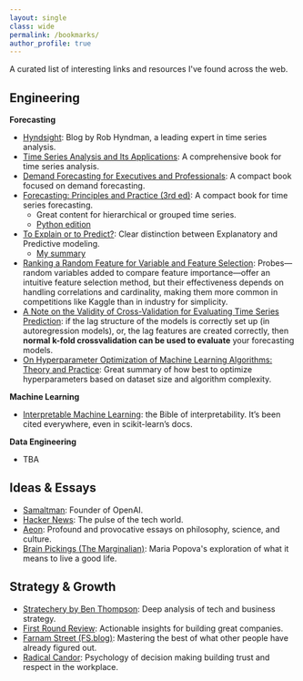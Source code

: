 ```yaml
---
layout: single
class: wide
permalink: /bookmarks/
author_profile: true
---
```


A curated list of interesting links and resources I've found across the web.

## Engineering

**Forecasting**
- [Hyndsight](https://robjhyndman.com/hyndsight/): Blog by Rob Hyndman, a leading expert in time series analysis.
- [Time Series Analysis and Its Applications](http://www.stat.ucla.edu/~frederic/415/S23/tsa4.pdf): A comprehensive book for time series analysis.
- [Demand Forecasting for Executives and Professionals](https://dfep.netlify.app/): A compact book focused on demand forecasting.
- [Forecasting: Principles and Practice (3rd ed)](https://otexts.com/fpp3/): A compact book for time series forecasting.
  - Great content for hierarchical or grouped time series.
  - [Python edition](https://otexts.com/fpppy/nbs/11-hierarchical-forecasting.html)
- [To Explain or to Predict?](https://projecteuclid.org/journals/statistical-science/volume-25/issue-3/To-Explain-or-to-Predict/10.1214/10-STS330.full): Clear distinction between Explanatory and Predictive modeling.
  - [My summary](../_posts/2025-07-16-ExplanatoryvsPredictiveModeling.md)
- [Ranking a Random Feature for Variable and Feature Selection](https://jmlr.org/papers/volume3/stoppiglia03a/stoppiglia03a.pdf): Probes—random variables added to compare feature importance—offer an intuitive feature selection method, but their effectiveness depends on handling correlations and cardinality, making them more common in competitions like Kaggle than in industry for simplicity.
- [A Note on the Validity of Cross-Validation for Evaluating Time Series Prediction](https://www.monash.edu/business/econometrics-and-business-statistics/research/publications/ebs/wp10-15.pdf): if the lag structure of the models is correctly set up (in autoregression models), or, the lag features are created correctly, then **normal k-fold crossvalidation can be used to evaluate** your forecasting models.
- [On Hyperparameter Optimization of Machine Learning Algorithms: Theory and Practice](https://arxiv.org/pdf/2007.15745): Great summary of how best to optimize hyperparameters based on dataset size and algorithm complexity.


**Machine Learning**
- [Interpretable Machine Learning](https://originalstatic.aminer.cn/misc/pdf/Molnar-interpretable-machine-learning_compressed.pdf): the Bible of interpretability. It’s been cited everywhere, even in scikit-learn’s docs.

**Data Engineering**
- TBA

## Ideas & Essays

- [Samaltman](https://blog.samaltman.com/reflections): Founder of OpenAI.
- [Hacker News](https://news.ycombinator.com/): The pulse of the tech world.
- [Aeon](https://aeon.co/): Profound and provocative essays on philosophy, science, and culture.
- [Brain Pickings (The Marginalian)](https://www.themarginalian.org/): Maria Popova's exploration of what it means to live a good life.

## Strategy & Growth

- [Stratechery by Ben Thompson](https://stratechery.com/): Deep analysis of tech and business strategy.
- [First Round Review](https://review.firstround.com/): Actionable insights for building great companies.
- [Farnam Street (FS.blog)](https://fs.blog/): Mastering the best of what other people have already figured out.
- [Radical Candor](https://radicalcandor.com/): Psychology of decision making building trust and respect in the workplace.
